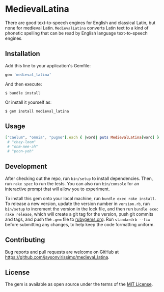# MedievalLatina

There are good text-to-speech engines for English and classical Latin, but none for medieval Latin.
`MedievalLatina` converts Latin text to a kind of phonetic spelling that can be read by English language text-to-speech engines.

## Installation

Add this line to your application's Gemfile:

```ruby
gem 'medieval_latina'
```

And then execute:

    $ bundle install

Or install it yourself as:

    $ gem install medieval_latina

## Usage

```ruby
["caelum", "omnia", "pugno"].each { |word| puts MedievalLatina[word] }
 # "chay-loom"
 # "onm-nee-ah"
 # "poon-yoh"
```

## Development

After checking out the repo, run `bin/setup` to install dependencies.
Then, run `rake spec` to run the tests.
You can also run `bin/console` for an interactive prompt that will allow you to experiment.

To install this gem onto your local machine, run `bundle exec rake install`.
To release a new version, update the version number in `version.rb`, run `bin/setup` to increment the version in the lock file, and then run `bundle exec rake release`, which will create a git tag for the version, push git commits and tags, and push the `.gem` file to [rubygems.org](https://rubygems.org).
Run `standardrb --fix` before submitting any changes, to help keep the code formatting uniform.

## Contributing

Bug reports and pull requests are welcome on GitHub at https://github.com/jaysonvirissimo/medieval_latina.

## License

The gem is available as open source under the terms of the [MIT License](https://github.com/jaysonvirissimo/medieval_latina/blob/master/LICENSE.txt).

